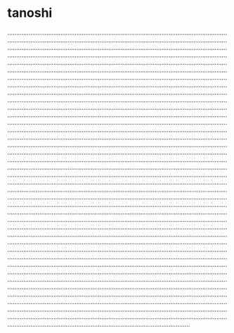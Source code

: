# tanoshi
...........................................................................................................................................................................................................................................................................................................................................................................................................................................................................................................................................................................................................................................................................................................................................................................................................................................................................................................................................................................................................................................................................................................................................................................................................................................................................................................................................................................................................................................................................................................................................................................................................................................................................................................................................................................................................................................................................................................................................................................................................................................................................................................................................................................................................................................................................................................................................................................................................................................................................................................................................................................................................................................................................................................................................................................................................................................................................................................................................................................................................................................................................................................................................................................................................................................................................................................................................................................................................................................................................................................................................................................................................................................................................................................................................................................................................................................................................................................................................................................................................................................................................................................................................................................................................................................................................................................................................................................................................................................................................................................................................................................................................................................................................................................................................................................................................................................................................................................................................................................................................................................................................................................................................